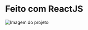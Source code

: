 # Feito com ReactJS

![Imagem do projeto](https://lh5.googleusercontent.com/2HPlnh8pU-MTjXJmCliCqdsUCXtYEd7iqwyFkp2D9DQYQz545GMKhlZj4GVhsTQCZhbkzPr8b-da_an4Pv7Z=w1366-h632)

